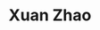 ---
layout: home
title: Xuan Zhao
titleTemplate: 找前端工作的简历 | Portfolio for FrontEnd
hero:
  name: 找工作 | 前端初中级
  text: 技术栈：Vue + TS + GraphQl
  tagline: 赵旋的简历
  actions:
   - theme: brand
     text: 看项目
     link: /project/1
   - theme: alt
     text: github
     link: https://github.com/0xbul1

features:
- icon: 👨‍🎓
  title: 学历：全日制本科，学信网可查
  details: 教育经历：<br>2015.9 - 2019.7：<a style='color:#42b883' target="_blank" href="https://www.wxc.edu.cn/">皖西学院</a><br><br><br>Tips:<br><span style='color:red;font-size:12px' >本人保证与您的一切沟通，均有据可查，愿意承担任何因欺诈造成的后果与法律责任！</span>
- icon: 🛠️
  title: 状态：已离职
  details: 工作经历：<br>2018.7 - 2020.4：<a style='color:#42b883' target="_blank" href="http://www.yuanmaokj.com/">安徽罗阁科技有限公司</a><br>2020.6 - 2022-9：<a style='color:#42b883' target="_blank" href="https://fantaiai.com/">上海钒钛智能科技有限公司</a>
- icon: ⚡️
  title: 项目：详细请点击看项
  details: 项目经历：<br>2018.7 - 2020.4：实习<br>2020.6 - 2022.9：<br><a style='color:#42b883' href="/project/1">1、活力钱包</a><br><a style='color:#42b883' href="/project/2">2、企业微信应用后台</a><br><a style='color:#42b883' href="/project/3">3、慢牛助手/财富雷达</a><br><a style='color:#42b883' href="/project/4">4、早报编辑器</a><br><br><a style='color:#42b883' target="_blank" href="https://diorszhao.coding.net/s/db96531e-a3ff-4c32-8fa5-c9d0741586eb">👉下载<span style='color:red;font-weight:bold'>PDF</span>简历</a><br><a style='color:#42b883' target="_blank" href="https://diorszhao.coding.net/s/503a5af9-5154-49bd-9950-ad937cb6c91a">👉下载<span style='color:red;font-weight:bold'>PNG</span>简历</a><br>支持电话面试，现场面试
- icon: ✌️
  title: 联系：您可通过以下方式
  details: 电话：<a style='color:#42b883' target="_blank" href="tel:13020201060">130-****-1060</a><br><br>Email：<a style='color:#42b883' target="_blank" href="mailto:xuanzhao@88.com">xuanzhao@88.com</a>
---